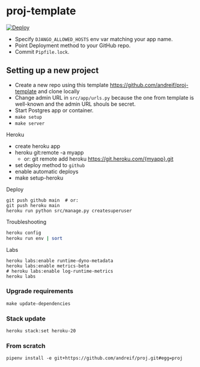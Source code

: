 # proj-template

[![Deploy](https://www.herokucdn.com/deploy/button.svg)](https://heroku.com/deploy?template=https://github.com/andreif/proj-template)

- Specify `DJANGO_ALLOWED_HOSTS` env var matching your app name.
- Point Deployment method to your GitHub repo.
- Commit `Pipfile.lock`.

## Setting up a new project

- Create a new repo using this template https://github.com/andreif/proj-template and clone locally
- Change admin URL in `src/app/urls.py` because the one from template is well-known and the admin URL shouls be secret.
- Start Postgres app or container.
- `make setup`
- `make server`

Heroku

- create heroku app
- heroku git:remote -a myapp
   - or: git remote add heroku https://git.heroku.com/{myapp}.git
- set deploy method to `github`
- enable automatic deploys
- make setup-heroku

Deploy

```
git push github main  # or:
git push heroku main 
heroku run python src/manage.py createsuperuser
```

Troubleshooting

```sh
heroku config
heroku run env | sort
```

Labs

```
heroku labs:enable runtime-dyno-metadata
heroku labs:enable metrics-beta
# heroku labs:enable log-runtime-metrics
heroku labs
```

### Upgrade requirements

```
make update-dependencies
```

### Stack update

```
heroku stack:set heroku-20
```

### From scratch

```
pipenv install -e git+https://github.com/andreif/proj.git#egg=proj
```
